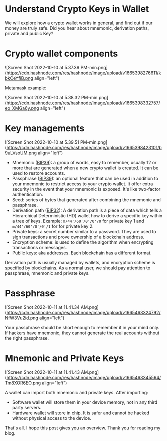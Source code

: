 # Understand Crypto Keys in Wallet

We will explore how a crypto wallet works in general, and find out if our money are truly safe. Did you hear about mnemonic, derivation paths, private and public Key? 

# Crypto wallet components

![Screen Shot 2022-10-10 at 5.37.39 PM-min.png](https://cdn.hashnode.com/res/hashnode/image/upload/v1665398276611/kbkCeYfiB.png align="left")

Metamask example:

![Screen Shot 2022-10-10 at 5.38.32 PM-min.png](https://cdn.hashnode.com/res/hashnode/image/upload/v1665398332757/eo_XMGa6y.png align="left")

# Key managements

![Screen Shot 2022-10-10 at 5.39.51 PM-min.png](https://cdn.hashnode.com/res/hashnode/image/upload/v1665398423101/b9uLVsoUM.png align="left")

+ Mnemonic ([BIP39](https://github.com/bitcoin/bips/blob/master/bip-0039.mediawiki)): a group of words, easy to remember, usually 12 or more that are generated when a new crypto wallet is created. It can be used to restore accounts.
+ Passphrase ([BIP39](https://github.com/bitcoin/bips/blob/master/bip-0039.mediawiki)): an optional feature that can be used in addition to your mnemonic to restrict access to your crypto wallet. It offer extra security in the event that your mnemonic is exposed. It's like two-factor authentication.
+ Seed: series of bytes that generated after combining the mnemonic and passphrase.
+ Derivation path ([BIP32](https://github.com/bitcoin/bips/blob/master/bip-0032.mediawiki)): A derivation path is a piece of data which tells a Hierarchical Deterministic (HD) wallet how to derive a specific key within a tree of keys. Example: `m/44'/60'/0'/0'/0` for private key 1 and `m/44'/60'/0'/0'/1` for for private key 2.
+ Private keys: a secret number similar to a password. They are used to sign transactions and prove ownership of a blockchain address.
+ Encryption scheme: is used to define the algorithm when encrypting transactions or messages.
+ Public keys: aka addresses. Each blockchain has a different format.

Derivation path is usually managed by wallets, and encryption scheme is specified by blockchains. As a normal user, we should pay attention to passphrase, mnemonic and private keys.

# Passphrase

![Screen Shot 2022-10-11 at 11.41.34 AM.png](https://cdn.hashnode.com/res/hashnode/image/upload/v1665463324792/NfW3Vu2id.png align="left")

Your passphrase should be short enough to remember it in your mind only. If hackers have mnemonic, they cannot generate the real accounts without the right passphrase.

# Mnemonic and Private Keys

![Screen Shot 2022-10-11 at 11.41.43 AM.png](https://cdn.hashnode.com/res/hashnode/image/upload/v1665463345564/Tm8XOR6EO.png align="left")

A wallet can import both mnemonic and private keys. After importing:

+ Software wallet will store them in your device memory, not in any third party servers.
+ Hardware wallet will store in chip. It is safer and cannot be hacked without physical access to the device.

That's all. I hope this post gives you an overview. Thank you for reading my blog.


